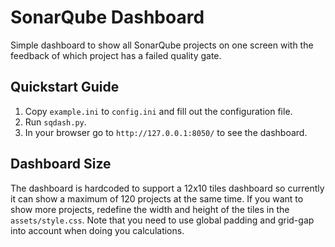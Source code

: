 SonarQube Dashboard
===================

Simple dashboard to show all SonarQube projects on one screen with the feedback of which project has a failed quality gate.

## Quickstart Guide

1. Copy `example.ini` to `config.ini` and fill out the configuration file.
2. Run `sqdash.py`.
3. In your browser go to `http://127.0.0.1:8050/` to see the dashboard.

## Dashboard Size

The dashboard is hardcoded to support a 12x10 tiles dashboard so currently it can show a maximum of 120 projects at the same time. If you want to show more projects, redefine the width and height of the tiles in the `assets/style.css`. Note that you need to use global padding and grid-gap into account when doing you calculations.

